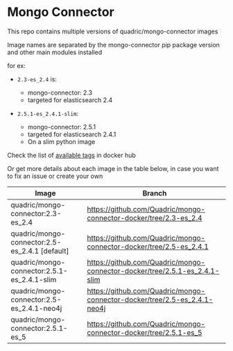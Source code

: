 # Mongo Connector

This repo contains multiple versions of quadric/mongo-connector images

Image names are separated by the mongo-connector pip package version and other main modules installed

for ex:

- `2.3-es_2.4` is:
  * mongo-connector: 2.3
  * targeted for elasticsearch 2.4

- `2.5.1-es_2.4.1-slim`:
  * mongo-connector: 2.5.1
  * targeted for elasticsearch 2.4.1
  * On a slim python image

Check the list of [available tags](https://hub.docker.com/r/quadric/mongo-connector/tags/) in docker hub

Or get more details about each image in the table below, in case you want to fix an issue or create your own

| Image | Branch |
|-------|--------|
| quadric/mongo-connector:2.3-es_2.4 | https://github.com/Quadric/mongo-connector-docker/tree/2.3-es_2.4 |
| quadric/mongo-connector:2.5-es_2.4.1 [default] | https://github.com/Quadric/mongo-connector-docker/tree/2.5-es_2.4.1 |
| quadric/mongo-connector:2.5.1-es_2.4.1-slim | https://github.com/Quadric/mongo-connector-docker/tree/2.5.1-es_2.4.1-slim |
| quadric/mongo-connector:2.5-es_2.4.1-neo4j | https://github.com/Quadric/mongo-connector-docker/tree/2.5-es_2.4.1-neo4j |
| quadric/mongo-connector:2.5.1-es_5 | https://github.com/Quadric/mongo-connector-docker/tree/2.5.1-es_5 |

